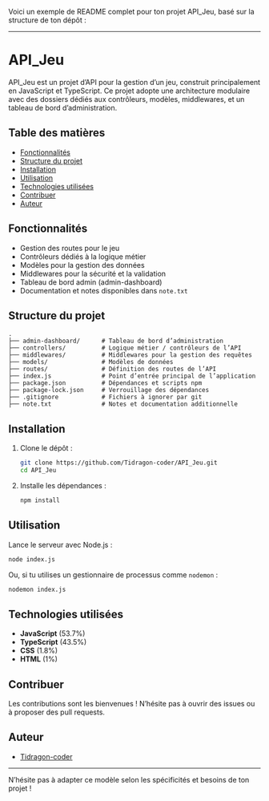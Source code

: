 Voici un exemple de README complet pour ton projet API_Jeu, basé sur la structure de ton dépôt :

---

# API_Jeu

API_Jeu est un projet d’API pour la gestion d’un jeu, construit principalement en JavaScript et TypeScript. Ce projet adopte une architecture modulaire avec des dossiers dédiés aux contrôleurs, modèles, middlewares, et un tableau de bord d’administration.

## Table des matières

- [Fonctionnalités](#fonctionnalités)
- [Structure du projet](#structure-du-projet)
- [Installation](#installation)
- [Utilisation](#utilisation)
- [Technologies utilisées](#technologies-utilisées)
- [Contribuer](#contribuer)
- [Auteur](#auteur)

## Fonctionnalités

- Gestion des routes pour le jeu
- Contrôleurs dédiés à la logique métier
- Modèles pour la gestion des données
- Middlewares pour la sécurité et la validation
- Tableau de bord admin (admin-dashboard)
- Documentation et notes disponibles dans `note.txt`

## Structure du projet

```
.
├── admin-dashboard/      # Tableau de bord d’administration
├── controllers/          # Logique métier / contrôleurs de l’API
├── middlewares/          # Middlewares pour la gestion des requêtes
├── models/               # Modèles de données
├── routes/               # Définition des routes de l’API
├── index.js              # Point d’entrée principal de l’application
├── package.json          # Dépendances et scripts npm
├── package-lock.json     # Verrouillage des dépendances
├── .gitignore            # Fichiers à ignorer par git
├── note.txt              # Notes et documentation additionnelle
```

## Installation

1. Clone le dépôt :
   ```bash
   git clone https://github.com/Tidragon-coder/API_Jeu.git
   cd API_Jeu
   ```

2. Installe les dépendances :
   ```bash
   npm install
   ```

## Utilisation

Lance le serveur avec Node.js :
```bash
node index.js
```
Ou, si tu utilises un gestionnaire de processus comme `nodemon` :
```bash
nodemon index.js
```

## Technologies utilisées

- **JavaScript** (53.7%)
- **TypeScript** (43.5%)
- **CSS** (1.8%)
- **HTML** (1%)

## Contribuer

Les contributions sont les bienvenues ! N’hésite pas à ouvrir des issues ou à proposer des pull requests.

## Auteur

- [Tidragon-coder](https://github.com/Tidragon-coder)

---

N’hésite pas à adapter ce modèle selon les spécificités et besoins de ton projet !